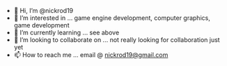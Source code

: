 - 👋 Hi, I’m @nickrod19
- 👀 I’m interested in ... game engine development, computer graphics, game development
- 🌱 I’m currently learning ... see above
- 💞️ I’m looking to collaborate on ... not really looking for collaboration just yet
- 📫 How to reach me ... email @ nickrod19@gmail.com

<!---
nickrod19/nickrod19 is a ✨ special ✨ repository because its `README.md` (this file) appears on your GitHub profile.
You can click the Preview link to take a look at your changes.
--->
